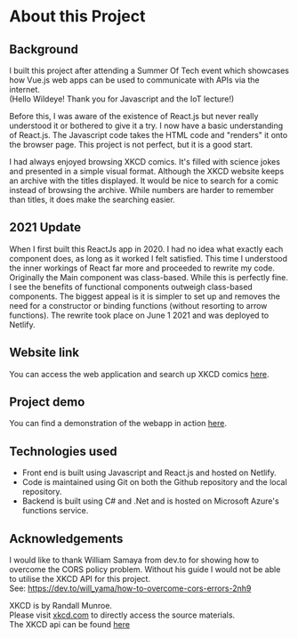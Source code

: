 # About this Project

## Background
I built this project after attending a Summer Of Tech event which showcases how Vue.js web apps can be used to communicate with APIs via the internet.\
(Hello Wildeye! Thank you for Javascript and the IoT lecture!)

Before this, I was aware of the existence of React.js but never really understood it or bothered to give it a try.
I now have a basic understanding of React.js. The Javascript code takes the HTML code and "renders" it onto the browser page.
This project is not perfect, but it is a good start.

I had always enjoyed browsing XKCD comics. It's filled with science jokes and presented in a simple visual format.
Although the XKCD website keeps an archive with the titles displayed. It would be nice to search for a comic instead of browsing the archive.
While numbers are harder to remember than titles, it does make the searching easier.

## 2021 Update
When I first built this ReactJs app in 2020. I had no idea what exactly each component does, as long as it worked I felt satisfied. 
This time I understood the inner workings of React far more and proceeded to rewrite my code. 
Originally the Main component was class-based. While this is perfectly fine. I see the benefits of functional components outweigh class-based components. 
The biggest appeal is it is simpler to set up and removes the need for a constructor or binding functions (without resorting to arrow functions).
The rewrite took place on June 1 2021 and was deployed to Netlify.

## Website link
You can access the web application and search up XKCD comics [here](https://xkcdsearchwebapp.netlify.app/).

## Project demo
You can find a demonstration of the webapp in action [here](https://www.youtube.com/watch?v=v_YiEfR_okA).

## Technologies used
- Front end is built using Javascript and React.js and hosted on Netlify.
- Code is maintained using Git on both the Github repository and the local repository.
- Backend is built using C# and .Net and is hosted on Microsoft Azure's functions service.

## Acknowledgements
I would like to thank William Samaya from dev.to for showing how to overcome the CORS policy problem.
Without his guide I would not be able to utilise the XKCD API for this project.\
See: https://dev.to/will_yama/how-to-overcome-cors-errors-2nh9 


XKCD is by Randall Munroe.\
Please visit [xkcd.com](https://xkcd.com) to directly access the source materials.\
The XKCD api can be found [here](https://xkcd.com/json.html)
